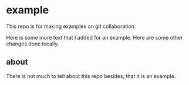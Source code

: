 # example
This repo is for making examples on git collaboration

Here is some more text that I added for an example. 
Here are some other changes done locally.

## about
There is not much to tell about this repo besides, that it is an example.
